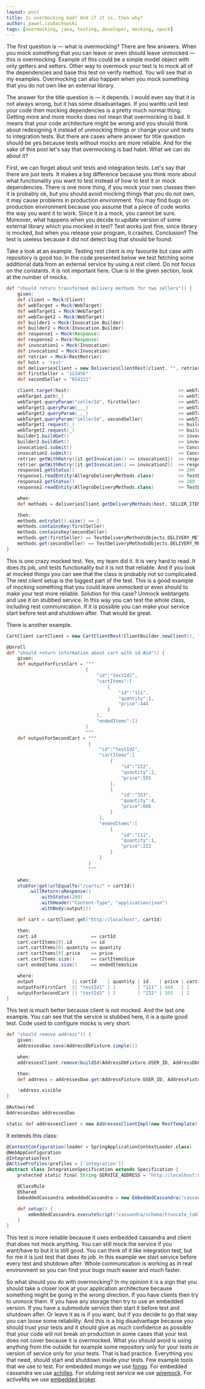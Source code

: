 ```yaml
---
layout: post
title: Is overmocking bad? And if it is, then why?
author: pawel.czubachowski
tags: [overmocking, java, testing, developer, mocking, spock]
---
```


The first question is — what is overmocking? There are few answers. When you mock something that you can leave or even
should leave unmocked — this is overmocking. Example of this could be a simple model object with only getters and
setters. Other way to overmock your test is to mock all of the dependencies and base this test on verify method.
You will see that in my examples. Overmocking can also happen when you mock something that you do not own like an external
library.

The answer for the title question is — it depends. I would even say that it is not always wrong, but it has some
disadvantages. If you wantto unit test your code then mocking dependencies is a pretty much normal thing. Getting
more and more mocks does not mean that overmocking is bad. It means that your code architecture might be wrong
and you should think about redesigning it instead of unmocking things or change your unit tests to integration tests. But
there are cases where answer for title question should be yes because tests without mocks are more reliable. And
for the sake of this post let's say that overmocking is bad habit. What we can do about it?

First, we can forget about unit tests and integration tests. Let's say that there are just tests. It makes
a big difference because you think more about what functionality you want to test instead of how to test it or mock
dependencies. There is one more thing, if you mock your own classes then it is probably ok, but you should
avoid mocking things that you do not own, it may cause problems in production environment. You may find bugs on production
environment because you assume that a piece of code works the way you want it to work. Since it is a mock, you cannot
be sure. Moreover, what happens when you decide to update version of some external library which you mocked in test?
Test works just fine, since library is mocked, but when you release your program, it crashes. Conclusion? The test is
useless because it did not detect bug that should be found.

Take a look at an example. Testing rest client is my favourite but case with repository is good too. In the code presented
below we test fetching some additional data from an external service by using a rest client. Do not focus on the constants.
It is not important here. Clue is in the given section, look at the number of mocks.

```groovy
def "should return transformed delivery methods for two sellers"() {
    given:
    def client = Mock(Client)
    def webTarget = Mock(WebTarget)
    def webTarget1 = Mock(WebTarget)
    def webTarget2 = Mock(WebTarget)
    def builder1 = Mock(Invocation.Builder)
    def builder2 = Mock(Invocation.Builder)
    def response1 = Mock(Response)
    def response2 = Mock(Response)
    def invocation1 = Mock(Invocation)
    def invocation2 = Mock(Invocation)
    def retrier = Mock(RestRetrier)
    def host = 'test'
    def deliveriesClient = new DeliveriesClientRest(client, "", retrier)
    def firstSeller = "123456"
    def secondSeller = "654321"

    client.target(host)                                        >> webTarget
    webTarget.path(_)                                          >> webTarget
    webTarget.queryParam("sellerId", firstSeller)              >> webTarget1
    webTarget1.queryParam(_,_)                                 >> webTarget1
    webTarget2.queryParam(_,_)                                 >> webTarget2
    webTarget.queryParam("sellerId", secondSeller)             >> webTarget2
    webTarget1.request(_)                                      >> builder1
    webTarget2.request(_)                                      >> builder2
    builder1.buildGet()                                        >> invocation1
    builder2.buildGet()                                        >> invocation2
    invocation1.submit()                                       >> ConcurrentUtils.constantFuture(response1)
    invocation2.submit()                                       >> ConcurrentUtils.constantFuture(response2)
    retrier.getWithRetry({it.getInvocation() == invocation1})  >> response1
    retrier.getWithRetry({it.getInvocation() == invocation2})  >> response2
    response1.getStatus()                                      >> 200
    response1.readEntity(AllegroDeliveryMethods.class)         >> TestDeliveryMethodsObjects.DELIVERY_METHODS_ONE_DELIVERY_METHOD
    response2.getStatus()                                      >> 200
    response2.readEntity(AllegroDeliveryMethods.class)         >> TestDeliveryMethodsObjects.DELIVERY_METHODS_ALL

    when:
    def methods = deliveriesClient.getDeliveryMethods(host, SELLER_ITEMS_TWO_SELLERS_THREE_ITEMS)

    then:
    methods.entrySet().size() == 2
    methods.containsKey(firstSeller)
    methods.containsKey(secondSeller)
    methods.get(firstSeller) == TestDeliveryMethodsObjects.DELIVERY_METHODS_ONE_DELIVERY_METHOD
    methods.get(secondSeller) == TestDeliveryMethodsObjects.DELIVERY_METHODS_ALL
}
```

This is one crazy mocked test. Yes, my team did it. It is very hard to read. It does its job, unit tests
functionality but it is not that reliable. And if you look at mocked things you can see that the class is probably
not so complicated. The rest client setup is the biggest part of the test. This is a good example of mocking something that you
could leave unmocked or even should to make your test more reliable. Solution for this case? Unmock webtargets
and use it on stubbed service. In this way you can test the whole class, including rest communication. If it is
possible you can make your service start before test and shutdown after. That would be great.

There is another example.

```groovy
CartClient cartClient = new CartClientRest(ClientBuilder.newClient(), "8089", new RestRetrier())

@Unroll
def "should return information about cart with id #id"() {
    given:
    def outputForFirstCart = """
                             {
                                 "id":"testId1",
                                 "cartItems":[
                                     {
                                         "id":"111",
                                         "quantity":1,
                                         "price":444
                                     }
                                 ],
                                 "endedItems":[]
                             }
                             """
    def outputForSecondCart = """
                              {
                                  "id":"testId2",
                                  "cartItems":[
                                      {
                                          "id":"222",
                                          "quantity":2,
                                          "price":555
                                      },
                                      {
                                          "id":"333",
                                          "quantity":4,
                                          "price":666
                                      }
                                  ],
                                  "endedItems":[
                                      {
                                          "id":"111",
                                          "quantity":1,
                                          "price":222
                                      }
                                  ]
                              }
                              """

    when:
    stubFor(get(urlEqualTo("/carts/" + cartId))
        .willReturn(aResponse()
            .withStatus(200)
            .withHeader("Content-Type", "application/json")
            .withBody(output)))

    def cart = cartClient.get("http://localhost", cartId)

    then:
    cart.id                    == cartId
    cart.cartItems[0].id       == id
    cart.cartItems[0].quantity == quantity
    cart.cartItems[0].price    == price
    cart.cartItems.size()      == cartItemsSize
    cart.endedItems.size()     == endedItemsSize

    where:
    output              || cartId    | quantity | id    | price | cartItemsSize | endedItemsSize
    outputForFirstCart  || "testId1" | 1        | "111" | 444   | 1             | 0
    outputForSecondCart || "testId2" | 2        | "222" | 555   | 2             | 1
}
```

This test is much better because client is not mocked. And the last one example. You can see that the service is stubbed
here, it is a quite good test. Code used to configure mocks is very short.

```groovy
def "should remove address"() {
    given:
    addressesDao.save(AddressDbFixture.simple())

    when:
    addressesClient.remove(buildId(AddressDbFixture.USER_ID, AddressDbFixture.ADDRESS_ID))

    then:
    def address = addressesDao.get(AddressFixture.USER_ID, AddressFixture.ADDRESS_ID)

    !address.visible
}

@Autowired
AddressesDao addressesDao

static def addressesClient = new AddressesClientImpl(new RestTemplate(), SERVICE_ADDRESS)
```

It extends this class:

```groovy
@ContextConfiguration(loader = SpringApplicationContextLoader.class)
@WebAppConfiguration
@IntegrationTest
@ActiveProfiles(profiles = ['integration'])
abstract class IntegrationSpecification extends Specification {
    protected static final String SERVICE_ADDRESS = "http://localhost:8080"

    @ClassRule
    @Shared
    EmbeddedCassandra embeddedCassandra = new EmbeddedCassandra("cassandra/schema/schema.cql")

    def setup() {
        embeddedCassandra.executeScript("cassandra/schema/truncate_tables.cql");
    }
}
```

This test is more reliable because it uses embedded cassandra and client that does not mock anything. You can
still mock the service if you want/have to but it is still good. You can think of it like integration test, but for
me it is just test that does its job. In this example we start service before every test and shutdown after.
Whole communication is working as in real environment so you can find your bugs much easier and much faster.

So what should you do with overmocking? In my opinion it is a sign that you should take a closer look at your
application architecture because something might be going in the wrong direction. If you have clients then try
to unmock them. If you have any storage then try to use an embedded version. If you have a submodule service
then start it before test and shutdown after. Or leave it as is if you want, but if you decide to go that way you
can loose some reliability. And this is a big disadvantage because you should trust your tests and it should give
as much confidence as possible that your code will not break on production in some cases that your test
does not cover because it is overmocked. What you should avoid is using anything from the outside for example
some repository only for your tests or version of service only for your tests. That is bad practice. Everything
you that need, should start and shutdown inside your tests. Few example tools that we use to test. For embedded mongo
we use [fongo](https://github.com/fakemongo/fongo). For embedded cassandra we use [achilles](https://github.com/doanduyhai/Achilles).
For stubing rest service we use [wiremock](http://wiremock.org). For activeMq we use [embedded broker](http://activemq.apache.org/how-do-i-embed-a-broker-inside-a-connection.html).
